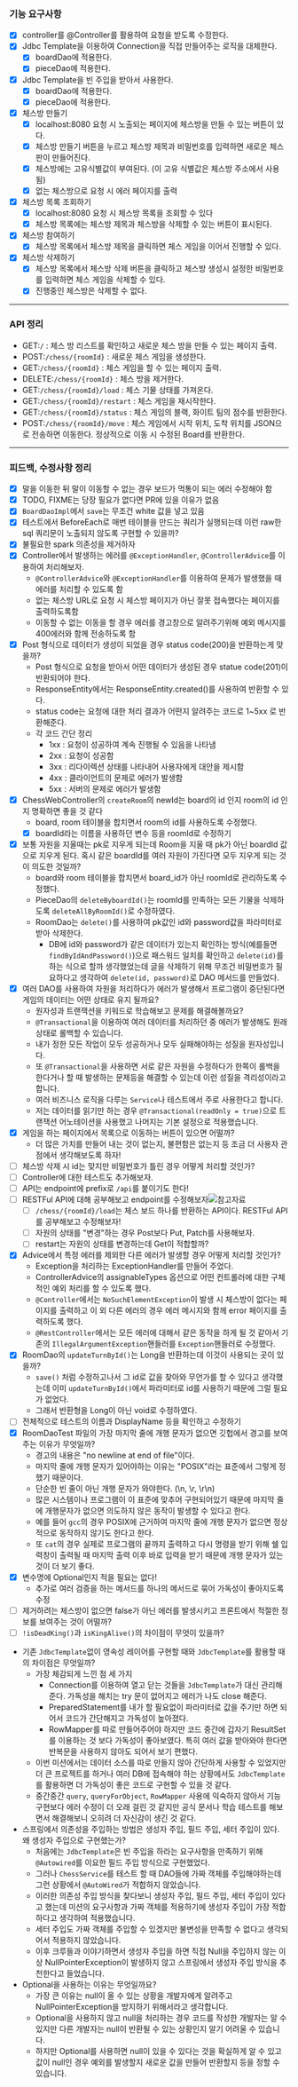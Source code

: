 ### 기능 요구사항

- [x] controller를 @Controller를 활용하여 요청을 받도록 수정한다.
- [x] Jdbc Template을 이용하여 Connection을 직접 만들어주는 로직을 대체한다.
    - [x] boardDao에 적용한다.
    - [x] pieceDao에 적용한다.
- [x] Jdbc Template을 빈 주입을 받아서 사용한다.
    - [x] boardDao에 적용한다.
    - [x] pieceDao에 적용한다.
- [x] 체스방 만들기
    - [x] localhost:8080 요청 시 노출되는 페이지에 체스방을 만들 수 있는 버튼이 있다.
    - [x] 체스방 만들기 버튼을 누르고 체스방 제목과 비밀번호를 입력하면 새로운 체스판이 만들어진다.
    - [x] 체스방에는 고유식별값이 부여된다. (이 고유 식별값은 체스방 주소에서 사용 됨)
    - [x] 없는 체스방으로 요청 시 에러 페이지를 출력
- [x] 체스방 목록 조회하기
    - [x] localhost:8080 요청 시 체스방 목록을 조회할 수 있다
    - [x] 체스방 목록에는 체스방 제목과 체스방을 삭제할 수 있는 버튼이 표시된다.
- [x] 체스방 참여하기
    - [x] 체스방 목록에서 체스방 제목을 클릭하면 체스 게임을 이어서 진행할 수 있다.
- [x] 체스방 삭제하기
    - [x] 체스방 목록에서 체스방 삭제 버튼을 클릭하고 체스방 생성시 설정한 비밀번호를 입력하면 체스 게임을 삭제할 수 있다.
    - [x] 진행중인 체스방은 삭제할 수 없다.

---

### API 정리

- GET:`/` : 체스 방 리스트를 확인하고 새로운 체스 방을 만들 수 있는 페이지 출력.
- POST:`/chess/{roomId}` : 새로운 체스 게임을 생성한다.
- GET:`/chess/{roomId}` : 체스 게임을 할 수 있는 페이지 출력.
- DELETE:`/chess/{roomId}` : 체스 방을 제거한다.
- GET:`/chess/{roomId}/load` : 체스 기물 상태를 가져온다.
- GET:`/chess/{roomId}/restart` : 체스 게임을 재시작한다.
- GET:`/chess/{roomId}/status` : 체스 게임의 블랙, 화이트 팀의 점수를 반환한다.
- POST:`/chess/{roomId}/move` : 체스 게임에서 시작 위치, 도착 위치를 JSON으로 전송하면 이동한다. 정상적으로 이동 시 수정된 Board를 반환한다.

---

### 피드백, 수정사항 정리

- [x] 말을 이동한 뒤 말이 이동할 수 없는 경우 보드가 먹통이 되는 에러 수정해야 함
- [x] TODO, FIXME는 당장 필요가 없다면 PR에 있을 이유가 없음
- [x] `BoardDaoImpl`에서 `save`는 무조건 white 값을 넣고 있음
- [x] 테스트에서 BeforeEach로 매번 테이블을 만드는 쿼리가 실행되는데 이런 raw한 sql 쿼리문이 노출되지 않도록 구현할 수 있을까?
- [x] 불필요한 spark 의존성을 제거하자
- [x] Controller에서 발생하는 에러를 `@ExceptionHandler`, `@ControllerAdvice`를 이용하여 처리해보자.
    - `@ControllerAdvice`와 `@ExceptionHandler`를 이용하여 문제가 발생했을 때 에러를 처리할 수 있도록 함
    - 없는 체스방 URL로 요청 시 체스방 페이지가 아닌 잘못 접속했다는 페이지를 출력하도록함
    - 이동할 수 없는 이동을 할 경우 에러를 경고창으로 알려주기위해 예외 메시지를 400에러와 함께 전송하도록 함
- [x] Post 형식으로 데이터가 생성이 되었을 경우 status code(200)을 반환하는게 맞을까?
    - Post 형식으로 요청을 받아서 어떤 데이터가 생성된 경우 statue code(201)이 반환되어야 한다.
    - ResponseEntity에서는 ResponseEntity.created()를 사용하여 반환할 수 있다.
    - status code는 요청에 대한 처리 결과가 어떤지 알려주는 코드로 1~5xx 로 반환해준다.
    - 각 코드 간단 정리
        - 1xx : 요청이 성공하여 계속 진행될 수 있음을 나타냄
        - 2xx : 요청이 성공함
        - 3xx : 리다이렉션 상태를 나타내어 사용자에게 대안을 제시함
        - 4xx : 클라이언트의 문제로 에러가 발생함
        - 5xx : 서버의 문제로 에러가 발생함
- [x] ChessWebController의 `createRoom`의 newId는 board의 id 인지 room의 id 인지 명확하면 좋을 것 같다
    - board, room 테이블을 합치면서 room의 id를 사용하도록 수정했다.
    - [x] boardId라는 이름을 사용하던 변수 등을 roomId로 수정하기
- [x] 보통 자원을 지울때는 pk로 지우게 되는데 Room을 지울 때 pk가 아닌 boardId 값으로 지우게 된다. 혹시 같은 boardId를 여러 자원이 가진다면 모두 지우게 되는 것이 의도한 것일까?
    - board와 room 테이블을 합치면서 board_id가 아닌 roomId로 관리하도록 수정했다.
    - PieceDao의 `deleteByboardId()`는 roomId를 만족하는 모든 기물을 삭제하도록 `deleteAllByRoomId()`로 수정하였다.
    - RoomDao는 `delete()`를 사용하여 pk값인 id와 password값을 파라미터로 받아 삭제한다.
        - DB에 id와 password가 같은 데이터가 있는지 확인하는 방식(예를들면 `findByIdAndPassword()`)으로 패스워드 일치를 확인하고 `delete(id)`를 하는 식으로 할까 생각했었는데 글을 삭제하기 위해 무조건 비밀번호가 필요하다고 생각하여 `delete(id, password)`로 DAO 메서드를 만들었다.
- [x] 여러 DAO를 사용하여 자원을 처리하다가 에러가 발생해서 프로그램이 중단된다면 게임의 데이터는 어떤 상태로 유지 될까요?
    - 원자성과 트랜잭션을 키워드로 학습해보고 문제를 해결해볼까요?
    - `@Transactional`을 이용하여 여러 데이터를 처리하던 중 에러가 발생해도 원래 상태로 롤백할 수 있습니다. 
    - 내가 정한 모든 작업이 모두 성공하거나 모두 실패해야하는 성질을 원자성입니다. 
    - 또 `@Transactional`을 사용하면 서로 같은 자원을 수정하다가 한쪽이 롤백을 한다거나 할 때 발생하는 문제등을 해결할 수 있는데 이런 성질을 격리성이라고 합니다.
    - 여러 비즈니스 로직을 다루는 `Service`나 테스트에서 주로 사용한다고 합니다.
    - 저는 데이터를 읽기만 하는 경우 `@Transactional(readOnly = true)`으로 트랜잭션 어노테이션을 사용했고 나머지는 기본 설정으로 적용했습니다.
- [x] 게임을 하는 페이지에서 목록으로 이동하는 버튼이 있으면 어떨까?
    - 더 많은 가치를 만들어 내는 것이 없는지, 불편함은 없는지 등 조금 더 사용자 관점에서 생각해보도록 하자!
- [ ] 체스방 삭제 시 id는 맞지만 비밀번호가 틀린 경우 어떻게 처리할 것인가?
- [ ] Controller에 대한 테스트도 추가해보자.
- [ ] API는 endpoint에 prefix로 `/api`를 붙이기도 한다!
- [ ] RESTFul API에 대해 공부해보고 endpoint를 수정해보자![참고자료](https://restfulapi.net/)
    - [ ] `/chess/{roomId}/load`는 체스 보드 하나를 반환하는 API이다. RESTFul API를 공부해보고 수정해보자!
    - [ ] 자원의 상태를 "변경"하는 경우 Post보다 Put, Patch를 사용해보자.
    - [ ] restart는 자원의 상태를 변경하는데 Get이 적합할까?
- [x] Advice에서 특정 에러를 제외한 다른 에러가 발생할 경우 어떻게 처리할 것인가?
    - Exception을 처리하는 ExceptionHandler를 만들어 주었다.
    - ControllerAdvice의 assignableTypes 옵션으로 어떤 컨트롤러에 대한 구체적인 예외 처리를 할 수 있도록 했다.
    - `@Controller`에서는 `NoSuchElementException`이 발생 시 체스방이 없다는 페이지를 출력하고 이 외 다른 에러의 경우 에러 메시지와 함께 error 페이지를 출력하도록 했다.
    - `@RestController`에서는 모든 에러에 대해서 같은 동작을 하게 될 것 같아서 기존의 `IllegalArgumentException`핸들러를 `Exception`핸들러로 수정했다.
- [x] RoomDao의 `updateTurnById()`는 Long을 반환하는데 이것이 사용되는 곳이 있을까?
    - `save()` 처럼 수정하고나서 그 id로 값을 찾아와 무언가를 할 수 있다고 생각했는데 이미 `updateTurnById()`에서 파라미터로 id를 사용하기 때문에 그럴 필요가 없었다.
    - 그래서 반환형을 Long이 아닌 void로 수정하였다.
- [ ] 전체적으로 테스트의 이름과 DisplayName 등을 확인하고 수정하기
- [x] RoomDaoTest 파일의 가장 마지막 줄에 개행 문자가 없으면 깃헙에서 경고를 보여주는 이유가 무엇일까?
    - 경고의 내용은 "no newline at end of file"이다.
    - 마지막 줄에 개행 문자가 있어야하는 이유는 "POSIX"라는 표준에서 그렇게 정했기 때문이다. 
    - 단순한 빈 줄이 아닌 개행 문자가 와야한다. (\n, \r, \r\n)
    - 많은 시스템이나 프로그램이 이 표준에 맞추어 구현되어있기 때문에 마지막 줄에 개행문자가 없으면 의도하지 않은 동작이 발생할 수 있다고 한다.
    - 예를 들어 `gcc`의 경우 POSIX에 근거하여 마지막 줄에 개행 문자가 없으면 정상적으로 동작하지 않기도 한다고 한다.
    - 또 `cat`의 경우 실제로 프로그램의 끝까지 출력하고 다시 명령을 받기 위해 쉘 입력창이 출력될 때 마지막 출력 이후 바로 입력을 받기 때문에 개행 문자가 있는 것이 더 보기 좋다.
- [x] 변수명에 Optional인지 적을 필요는 없다!
    - 추가로 여러 검증을 하는 메서드를 하나의 메서드로 묶어 가독성이 좋아지도록 수정
- [ ] 제거하려는 체스방이 없으면 false가 아닌 에러를 발생시키고 프론트에서 적절한 정보를 보여주는 것이 어떨까?
- [ ] `!isDeadKing()`과 `isKingAlive()`의 차이점이 무엇이 있을까?

- 기존 `JdbcTemplate`없이 영속성 레이어를 구현할 때와 `JdbcTemplate`를 활용할 때의 차이점은 무엇일까?
    - 가장 체감되게 느낀 점 세 가지
        - Connection를 이용하여 열고 닫는 것들을 `JdbcTemplate`가 대신 관리해준다. 가독성을 해치는 try 문이 없어지고 에러가 나도 close 해준다.
        - PreparedStatement를 내가 할 필요없이 파라미터로 값을 주기만 하면 되어서 코드가 간단해지고 가독성이 높아졌다.
        - RowMapper를 따로 만들어주어야 하지만 코드 중간에 갑자기 ResultSet를 이용하는 것 보다 가독성이 좋아보였다. 특히 여러 값을 받아와야 한다면 반복문을 사용하지 않아도 되어서 보기
          편했다.
    - 이번 미션에서는 데이터 소스를 따로 만들지 않아 간단하게 사용할 수 있었지만 더 큰 프로젝트를 하거나 여러 DB에 접속해야 하는 상황에서도 `JdbcTemplate`를 활용하면 더 가독성이 좋은 코드로
      구현할 수 있을 것 같다.
    - 중간중간 `query`, `queryForObject`, `RowMapper` 사용에 익숙하지 않아서 기능 구현보다 에러 수정이 더 오래 걸린 것 같지만 공식 문서나 학습 테스트를 해보면서 해결해보니
      오히려 더 자신감이 생긴 것 같다.
- 스프링에서 의존성을 주입하는 방법은 생성자 주입, 필드 주입, 세터 주입이 있다. 왜 생성자 주입으로 구현했는가?
    - 처음에는 `JdbcTemplate`은 빈 주입을 하라는 요구사항을 만족하기 위해 `@Autowired`를 이요한 필드 주입 방식으로 구현했었다.
    - 그러나 `ChessService`를 테스트 할 때 DAO들에 가짜 객체를 주입해야하는데 그런 상황에서 `@AutoWired`가 적합하지 않았습니다.
    - 이러한 의존성 주입 방식을 찾다보니 생성자 주입, 필드 주입, 세터 주입이 있다고 했는데 미션의 요구사항과 가짜 객체를 적용하기에 생성자 주입이 가장 적합하다고 생각하여 적용했습니다.
    - 세터 주입도 가짜 객체를 주입할 수 있겠지만 불변성을 만족할 수 없다고 생각되어서 적용하지 않았습니다.
    - 이후 크루들과 이야기하면서 생성자 주입을 하면 직접 Null을 주입하지 않는 이상 NullPointerException이 발생하지 않고 스프링에서 생성자 주입 방식을 추천한다고 들었습니다.
- Optional을 사용하는 이유는 무엇일까요?
    - 가장 큰 이유는 null이 올 수 있는 상황을 개발자에게 알려주고 NullPointerException을 방지하기 위해서라고 생각합니다.
    - Optional을 사용하지 않고 null을 처리하는 경우 코드를 작성한 개발자는 알 수 있지만 다른 개발자는 null이 반환될 수 있는 상황인지 알기 어려울 수 있습니다.
    - 하지만 Optional를 사용하면 null이 있을 수 있다는 것을 확실하게 알 수 있고 값이 null인 경우 예외를 발생할지 새로운 값을 만들어 반환할지 등을 정할 수 있습니다.
